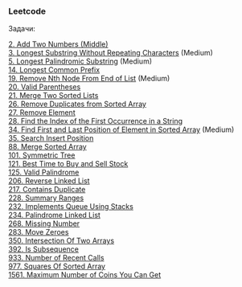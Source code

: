 ### Leetcode

Задачи:  

[2. Add Two Numbers (Middle)](ListNodeTwoNumbers.java)  
[3. Longest Substring Without Repeating Characters](LongestSubstring.java)  (Medium)  
[5. Longest Palindromic Substring](\LongestPalindromicSubstring.java) (Medium)  
[14. Longest Common Prefix](\LongestPrefix.java)   
[19. Remove Nth Node From End of List](\RemoveNodeFromEndOfLinkedList.java) (Medium)  
[20. Valid Parentheses](\ValidBrackets.java)  
[21. Merge Two Sorted Lists](\MergeTwoLinkedLists.java)  
[26. Remove Duplicates from Sorted Array](\RemoveDuplicatesFromSortedArr.java)  
[27. Remove Element](\RemoveElementFromArr.java)  
[28. Find the Index of the First Occurrence in a String](FirstIndexOfSubstring.java)   
[34. Find First and Last Position of Element in Sorted Array](\FindFirstAndLastPositionOfElementInSortedArray.java) (Medium)    
[35. Search Insert Position](\SearchInsertPosition.java)    
[88. Merge Sorted Array](\MergeTwoSortedArrays.java)  
[101. Symmetric Tree](\SymmetricTree.java)  
[121. Best Time to Buy and Sell Stock](\MaxProfit.java)  
[125. Valid Palindrome](\ValidPalindromeWord.java)  
[206. Reverse Linked List](\ReverseLinkedList.java)  
[217. Contains Duplicate](ContainsDuplicateNumb.java)  
[228. Summary Ranges](\SummaryRanges.java)  
[232. Implements Queue Using Stacks](\ImplementsQueueUsingStacks.java)  
[234. Palindrome Linked List](\PalindromeLinkedList.java)  
[268. Missing Number](\MissingNumber.java)  
[283. Move Zeroes](\MoveZeroes.java)  
[350. Intersection Of Two Arrays](\IntersectionOfTwoArrays.java)  
[392. Is Subsequence](\IsSubsequence.java)  
[933. Number of Recent Calls](\RecentCalls.java)  
[977. Squares Of Sorted Array](\SquaresOfSortedArray.java)  
[1561. Maximum Number of Coins You Can Get](\MaxNumberOfCoinsYouCanGet.java)  
